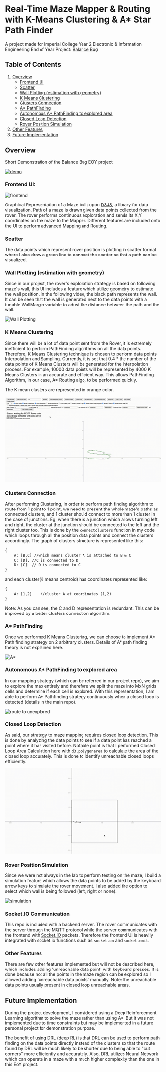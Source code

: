 # Real-Time Maze Mapper & Routing with K-Means Clustering & A* Star Path Finder

A project made for Imperial College Year 2 Electronic & Information Engineering End of Year Project:
[Balance Bug](https://github.com/jieunboy0516/BalanceBugEYPyr2)


## Table of Contents

1. [Overview](#overview)
   - [Frontend UI](#frontend-ui)
   - [Scatter](#scatter)
   - [Wall Plotting (estimation with geometry)](#wall-plotting-estimation-with-geometry)
   - [K Means Clustering](#k-means-clustering)
   - [Clusters Connection](#clusters-connection)
   - [A* PathFinding](#a-pathfinding)
   - [Autonomous A* PathFinding to explored area](#autonomous-a-pathfinding-to-explored-area)
   - [Closed Loop Detection](#closed-loop-detection)
    - [Rover Position Simulation](#rover-position-simulation)
2. [Other Features](#other-features)
3. [Future Implementation](#future-implementation)


## Overview

Short Demonstration of the Balance Bug EOY project

[![demo](https://img.youtube.com/vi/3lt04PQoKZM/0.jpg)](https://www.youtube.com/watch?v=3lt04PQoKZM)

### Frontend UI:

![frontend](https://i.imgur.com/70li4kz.png)

Graphical Representation of a Maze built upon [D3JS](https://d3js.org/), a library for data visualization. Path of a maze is drawn given data points collected from the rover. The rover performs continuous exploration and sends its X,Y coordinates on the maze to the Mapper. Different features are included onto the UI to perform advanced Mapping and Routing.

### Scatter 

The data points which represent rover position is plotting in scatter format where I also draw a green line to connect the scatter so that a path can be visualized.

### Wall Plotting (estimation with geometry)
Since in our project, the rover's exploration strategy is based on following maze's wall, this UI includes a feature which utilize geometry to estimate the wall position. In the following video, the black path represents the wall. It can be seen that the wall is generated next to the data points with a tunable WallMargin variable to adust the distance between the path and the wall.

![Wall Plotting](https://i.imgur.com/UsEZf32.gif)

### K Means Clustering

Since there will be a lot of data point sent from the Rover, it is extremely inefficient to perform PathFinding algorithms on all the data points. Therefore, K Means Clustering technique is chosen to perform data points Interpolation and Sampling. Currently, it is set that 0.4 * the number of the data points of K Means Clusters will be generated for the interpolation process. For example, 10000 data points will be represented by 4000 K Means Clusters in an accurate and efficient way. This allows PathFinding Algorithm, in our case, A* Routing algo, to be performed quickly. 

The K mean clusters are represented in orange color.

![K Means Clustering](./imgs/kmean.gif)

### Clusters Connection

After performing Clustering, in order to perform path finding algorithm to route from 1 point to 1 point, we need to present the whole maze's paths as connected clusters, and 1 cluster should connect to more than 1  cluster in the case of junctions. Eg, when there is a junction which allows turning left and right, the cluster at the junction should be connected to the left and the right cluster too. This is done by the `connectclusters` function in my code which loops through all the position data points and connect the clusters accordingly. The graph of clusters structure is represented like this:

```
{
    A: [B,C] //which means cluster A is attached to B & C
    C: [D], //C is connected to D
    D: [C]  // D is connected to C
}
```

and each cluster(K means centroid) has coordinates represented like:

```
{
    A: [1,2]    //cluster A at coordinates (1,2)
}
```

Note: As you can see, the C and D representation is redundant. This can be improved by a better clusters connection algorithm.


### A* PathFinding

Once we performed K Means Clustering, we can choose to implement A* Path finding strategy on 2 arbitrary clusters. Details of A* path finding theory is not explained here.

![A*](./imgs/astar.gif)


### Autonomous A* PathFinding to explored area

In our mapping strategy (which can be referred in our project repo), we aim to explore the map entirely and therefore we split the maze into MxN grids cells and determine if each cell is explored. With this representation, I am able to perform A* Pathfinding strategy continuously when a closed loop is detected (details in the main repo). 

![route to unexplored](./imgs/route%20to%20unexplored.gif)



### Closed Loop Detection

As said, our strategy to maze mapping requires closed loop detection. This is done by analyzing the data points to see if a data point has reached a point where it has visited before. Notable point is that I performed Closed Loop Area Calculation here with `d3.polygonarea` to calculate the area of the closed loop accurately. This is done to identify unreachable closed loops efficiently. 


![closed loop](./imgs/closedloop.gif)

### Rover Position Simulation

Since we were not always in the lab to perform testing on the maze, I build a simulation feature which allows the data points to be added by the keyboard arrow keys to simulate the rover movement. I also added the option to select which wall is being followed (left, right or none).

![simulation](./imgs/simulate.gif)


### Socket.IO Communication

This repo is included with a backend server. The rover communicates with the server through the MQTT protocol while the server communicates with the frontend with [Socket.IO](https://socket.io/get-started/chat) packets. Therefore the frontend UI is heavily integrated with socket.io functions such as `socket.on` and `socket.emit`.

### Other Features

There are few other features implemented but will not be described here, which includes adding 'unreachable data point' with keyboard presses. It is done because not all the points in the maze region can be explored so I allowed adding 'unreachable data points' manually. Note: the unreachable data points usually present in closed loop unreachable areas.


## Future Implementation

During the project development, I considered using a Deep Reinforcement Learning algorithm to solve the maze rather than using A*. But it was not implemented due to time constraints but may be implemented in a future personal project for demonstration purpose.

The benefit of using DRL (deep RL) is that DRL can be used to perform path finding on the data points directly instead of the clusters so that the route found by DRL will be much likely to be shorter due to being able to "cut corners" more efficiently and accurately. Also, DRL utilizes Neural Network which can operate in a maze with a much higher complexity than the one in this EoY project.